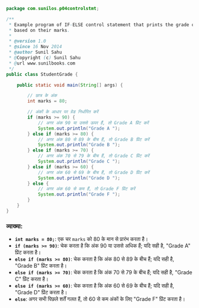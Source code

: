 ```java
package com.sunilos.p04controlstmt;

/**
 * Example program of IF-ELSE control statement that prints the grade of a student
 * based on their marks.
 * 
 * @version 1.0
 * @since 16 Nov 2014
 * @author Sunil Sahu
 * @Copyright (c) Sunil Sahu
 * @url www.sunilbooks.com
 */
public class StudentGrade {

    public static void main(String[] args) {

        // छात्र के अंक
        int marks = 80;

        // अंकों के आधार पर ग्रेड निर्धारित करें
        if (marks >= 90) {
            // अगर अंक 90 या उससे ऊपर हैं, तो Grade A प्रिंट करें
            System.out.println("Grade A ");
        } else if (marks >= 80) {
            // अगर अंक 80 से 89 के बीच हैं, तो Grade B प्रिंट करें
            System.out.println("Grade B ");
        } else if (marks >= 70) {
            // अगर अंक 70 से 79 के बीच हैं, तो Grade C प्रिंट करें
            System.out.println("Grade C ");
        } else if (marks >= 60) {
            // अगर अंक 60 से 69 के बीच हैं, तो Grade D प्रिंट करें
            System.out.println("Grade D ");
        } else {
            // अगर अंक 60 से कम हैं, तो Grade F प्रिंट करें
            System.out.println("Grade F ");
        }
    }
}
```

### व्याख्या:
- **`int marks = 80;`**: एक चर `marks` को 80 के मान से प्रारंभ करता है।
- **`if (marks >= 90)`**: चेक करता है कि अंक 90 या उससे अधिक हैं; यदि सही है, "Grade A" प्रिंट करता है।
- **`else if (marks >= 80)`**: चेक करता है कि अंक 80 से 89 के बीच हैं; यदि सही है, "Grade B" प्रिंट करता है।
- **`else if (marks >= 70)`**: चेक करता है कि अंक 70 से 79 के बीच हैं; यदि सही है, "Grade C" प्रिंट करता है।
- **`else if (marks >= 60)`**: चेक करता है कि अंक 60 से 69 के बीच हैं; यदि सही है, "Grade D" प्रिंट करता है।
- **`else`**: अगर सभी पिछले शर्तें गलत हैं, तो 60 से कम अंकों के लिए "Grade F" प्रिंट करता है।
